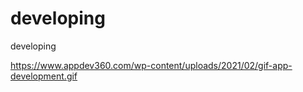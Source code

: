 # developing
developing

https://www.appdev360.com/wp-content/uploads/2021/02/gif-app-development.gif
